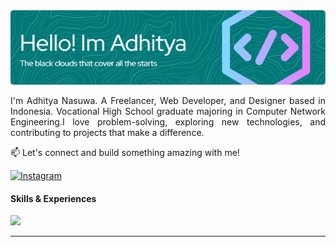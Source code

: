 <img src="/img/github_header_fx.png" alt="Adhitya Nasuwa"/>

<p align="justify">
I'm Adhitya Nasuwa. A Freelancer, Web Developer, and Designer based in Indonesia. Vocational High School graduate majoring in Computer Network Engineering.I love problem-solving, exploring new technologies, and contributing to projects that make a difference.
</p>

📫 Let's connect and build something amazing with me!

[![Instagram](https://img.shields.io/badge/Instagram-008080?logo=Instagram&logoColor=white&style=for-the-badge)](https://instagram.com/dhitznswa)

#### Skills & Experiences

<img src="https://skillicons.dev/icons?i=js,html,css,typescript,react,nextjs,nodejs,expressjs,tailwindcss,alpinejs,supabase,postgresql,mongodb,vscode,git,photoshop&perline=8" />

<hr/>
